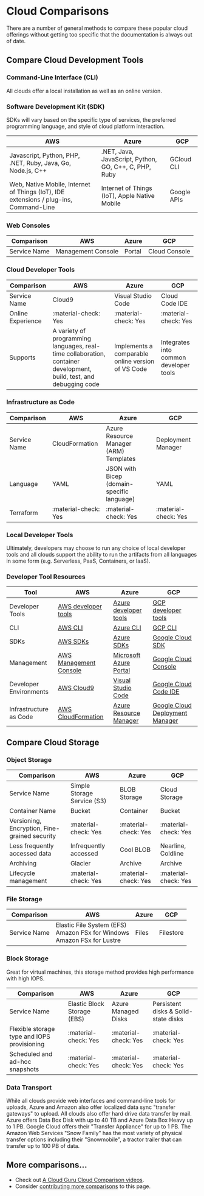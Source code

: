 # Cloud Comparisons

There are a number of general methods to compare these popular cloud offerings without getting too specific that the documentation is always out of date.

## Compare Cloud Development Tools

### Command-Line Interface (CLI)

All clouds offer a local installation as well as an online version.

### Software Development Kit (SDK)

SDKs will vary based on the specific type of services, the preferred programming language, and style of cloud platform interaction.

| AWS                                                                                   | Azure                                                 | GCP         |
| ------------------------------------------------------------------------------------- | ----------------------------------------------------- | ----------- |
| Javascript, Python, PHP, .NET, Ruby, Java, Go, Node.js, C++                           | .NET, Java, JavaScript, Python, GO, C++, C, PHP, Ruby | GCloud CLI  |
| Web, Native Mobile, Internet of Things (IoT), IDE extensions / plug-ins, Command-Line | Internet of Things (IoT), Apple Native Mobile         | Google APIs |

### Web Consoles

| Comparison   | AWS                | Azure  | GCP           |
| ------------ | ------------------ | ------ | ------------- |
| Service Name | Management Console | Portal | Cloud Console |

### Cloud Developer Tools

| Comparison        | AWS                                                                                                                 | Azure                                             | GCP                                    |
| ----------------- | ------------------------------------------------------------------------------------------------------------------- | ------------------------------------------------- | -------------------------------------- |
| Service Name      | Cloud9                                                                                                              | Visual Studio Code                                | Cloud Code IDE                         |
| Online Experience | :material-check: Yes                                                                                                | :material-check: Yes                              | :material-check: Yes                   |
| Supports          | A variety of programming languages, real-time collaboration, container development, build, test, and debugging code | Implements a comparable online version of VS Code | Integrates into common developer tools |

### Infrastructure as Code

| Comparison   | AWS                  | Azure                                      | GCP                  |
| ------------ | -------------------- | ------------------------------------------ | -------------------- |
| Service Name | CloudFormation       | Azure Resource Manager (ARM) Templates     | Deployment Manager   |
| Language     | YAML                 | JSON with Bicep (domain-specific language) | YAML                 |
| Terraform    | :material-check: Yes | :material-check: Yes                       | :material-check: Yes |

### Local Developer Tools

Ultimately, developers may choose to run any choice of local developer tools and all clouds support the ability to run the artifacts from all languages in some form (e.g. Serverless, PaaS, Containers, or IaaS).

### Developer Tool Resources

| Tool                   | AWS                                                                     | Azure                                                                                          | GCP                                                                                 |
| ---------------------- | ----------------------------------------------------------------------- | ---------------------------------------------------------------------------------------------- | ----------------------------------------------------------------------------------- |
| Developer Tools        | [AWS developer tools](https://aws.amazon.com/products/developer-tools/) | [Azure developer tools](https://azure.microsoft.com/en-us/product-categories/developer-tools/) | [GCP developer tools](https://cloud.google.com/products/tools)                      |
| CLI                    | [AWS CLI](https://aws.amazon.com/cli/)                                  | [Azure CLI](https://docs.microsoft.com/en-us/cli/azure/)                                       | [GCP CLI](https://cloud.google.com/pubsub/docs/quickstart-cli)                      |
| SDKs                   | [AWS SDKs](https://aws.amazon.com/tools/)                               | [Azure SDKs](https://azure.microsoft.com/en-us/downloads/)                                     | [Google Cloud SDK](https://cloud.google.com/sdk)                                    |
| Management             | [AWS Management Console](https://aws.amazon.com/console/)               | [Microsoft Azure Portal](https://azure.microsoft.com/en-us/features/azure-portal/)             | [Google Cloud Console](https://console.cloud.google.com/getting-started)            |
| Developer Environments | [AWS Cloud9](https://aws.amazon.com/cloud9/)                            | [Visual Studio Code](https://code.visualstudio.com)                                            | [Google Cloud Code IDE](https://cloud.google.com/code)                              |
| Infrastructure as Code | [AWS CloudFormation](https://aws.amazon.com/cloudformation/)            | [Azure Resource Manager](https://azure.microsoft.com/en-us/features/resource-manager/)         | [Google Cloud Deployment Manager](https://cloud.google.com/deployment-manager/docs) |

## Compare Cloud Storage

### Object Storage

| Comparison                                    | AWS                         | Azure                | GCP                  |
| --------------------------------------------- | --------------------------- | -------------------- | -------------------- |
| Service Name                                  | Simple Storage Service (S3) | BLOB Storage         | Cloud Storage        |
| Container Name                                | Bucket                      | Container            | Bucket               |
| Versioning, Encryption, Fine-grained security | :material-check: Yes        | :material-check: Yes | :material-check: Yes |
| Less frequently accessed data                 | Infrequently accessed       | Cool BLOB            | Nearline, Coldline   |
| Archiving                                     | Glacier                     | Archive              | Archive              |
| Lifecycle management                          | :material-check: Yes        | :material-check: Yes | :material-check: Yes |

### File Storage

| Comparison   | AWS                                                                          | Azure | GCP       |
| ------------ | ---------------------------------------------------------------------------- | ----- | --------- |
| Service Name | Elastic File System (EFS)<br>Amazon FSx for Windows<br>Amazon FSx for Lustre | Files | Filestore |

### Block Storage

Great for virtual machines, this storage method provides high performance with high IOPS.

| Comparison                                  | AWS                         | Azure                | GCP                                  |
| ------------------------------------------- | --------------------------- | -------------------- | ------------------------------------ |
| Service Name                                | Elastic Block Storage (EBS) | Azure Managed Disks  | Persistent disks & Solid-state disks |
| Flexible storage type and IOPS provisioning | :material-check: Yes        | :material-check: Yes | :material-check: Yes                 |
| Scheduled and ad-hoc snapshots              | :material-check: Yes        | :material-check: Yes | :material-check: Yes                 |

### Data Transport

While all clouds provide web interfaces and command-line tools for uploads, Azure and Amazon also offer localized data sync "transfer gateways" to upload. All clouds also offer hard drive data transfer by mail. Azure offers Data Box Disk with up to 40 TB and Azure Data Box Heavy up to 1 PB. Google Cloud offers their "Transfer Appliance" for up to 1 PB. The Amazon Web Services "Snow Family" has the most variety of physical transfer options including their "Snowmobile", a tractor trailer that can transfer up to 100 PB of data.

## More comparisons...

- Check out [A Cloud Guru Cloud Comparison videos](https://www.youtube.com/c/AcloudGuru/search?query=comparisons).
- Consider [contributing more comparisons](./contribute.md) to this page.
